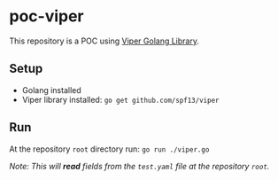 # poc-viper

This repository is a POC using [Viper Golang Library](https://github.com/spf13/viper).

## Setup

- Golang installed
- Viper library installed: `go get github.com/spf13/viper`

## Run

At the repository `root` directory run: `go run ./viper.go`

_Note: This will **read** fields from the `test.yaml` file at the repository `root`._
